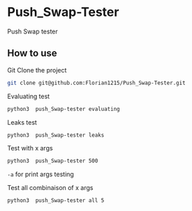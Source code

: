 # Push_Swap-Tester

Push Swap tester

## How to use

Git Clone the project
```sh
git clone git@github.com:Florian1215/Push_Swap-Tester.git
```

Evaluating test
```sh
python3  push_Swap-tester evaluating
```

Leaks test
```sh
python3  push_Swap-tester leaks
```

Test with x args
```sh
python3  push_Swap-tester 500
```
`-a` for print args testing

Test all combinaison of x args
```sh
python3  push_Swap-tester all 5
```
